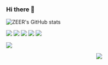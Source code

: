 ### Hi there 👋

![ZEER's GitHub stats](https://github-readme-stats.vercel.app/api?username=ZEERDEER&theme=kacho_ga&show_icons=true)

[![](https://img.shields.io/badge/Steam-1b3c57?logo=steam&labelColor=000000)](https://steamcommunity.com/id/ZEERDEER)
[![](https://img.shields.io/badge/Twitter-1d9bf0?logo=twitter&labelColor=000000)](https://twitter.com/ZEERDEER)
[![](https://img.shields.io/badge/Instagram-e4405f?logo=instagram&labelColor=000000)](https://www.instagram.com/zeerdeer)
[![](https://img.shields.io/badge/Telegram-26a5e4?logo=telegram&labelColor=000000)](https://t.me/ZEERDEER)
[![](https://img.shields.io/badge/YouTube-ff0000?logo=YouTube&logoColor=ff0000&labelColor=000000)](https://www.youtube.com/@zeer)

![](https://snakegithub.pages.dev/github-contribution-grid-snake.svg)

<div align="center"> <img src="https://profile-counter.glitch.me/ZEERDEER/count.svg" /> </div>
